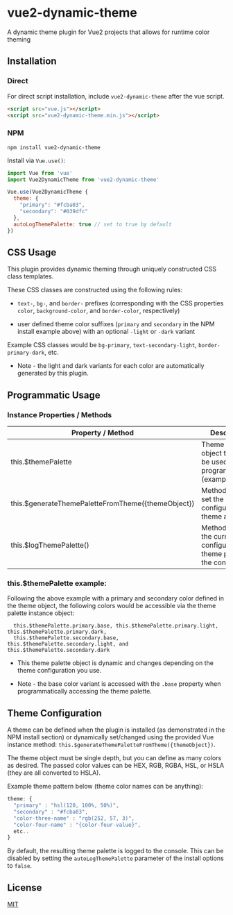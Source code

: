 # vue2-dynamic-theme

A dynamic theme plugin for Vue2 projects that allows for runtime color theming

## Installation

### Direct

For direct script installation, include `vue2-dynamic-theme` after the vue script.

```html
<script src="vue.js"></script>
<script src="vue2-dynamic-theme.min.js"></script>
```

### NPM

```
npm install vue2-dynamic-theme
```

Install via `Vue.use()`:

```js
import Vue from 'vue'
import Vue2DynamicTheme from 'vue2-dynamic-theme'

Vue.use(Vue2DynamicTheme {
  theme: {
    "primary": "#fcba03",
    "secondary": "#039dfc"
  },
  autoLogThemePalette: true // set to true by default
})
```

## CSS Usage

This plugin provides dynamic theming through uniquely constructed CSS class templates.

These CSS classes are constructed using the following rules:

- `text-`, `bg-`, and `border-` prefixes (corresponding with the CSS properties `color`, `background-color`, and `border-color`, respectively) 

- user defined theme color suffixes (`primary` and `secondary` in the NPM install example above) with an optional `-light` or `-dark` variant

Example CSS classes would be `bg-primary`, `text-secondary-light`, `border-primary-dark`, etc.

* Note - the light and dark variants for each color are automatically generated by this plugin.

## Programmatic Usage

### Instance Properties / Methods

| Property / Method  | Description |
| ------------- | ------------- |
| this.$themePalette  | Theme Palette object that can be used to programmatically (example below)  |
| this.$generateThemePaletteFromTheme({themeObject})  | Method used to set the configured theme at runtime  |
| this.$logThemePalette()  | Method to log the current configured theme palette to the console  |


### this.$themePalette example:

Following the above example with a primary and secondary color defined in the theme object, the following colors would be accessible via the theme palette instance object: 
```
  this.$themePalette.primary.base, this.$themePalette.primary.light, this.$themePalette.primary.dark, 
  this.$themePalette.secondary.base, this.$themePalette.secondary.light, and this.$themePalette.secondary.dark
```
 
* This theme palette object is dynamic and changes depending on the theme configuration you use.

* Note - the base color variant is accessed with the `.base` property when programmatically accessing the theme palette.


## Theme Configuration

A theme can be defined when the plugin is installed (as demonstrated in the NPM install section) or dynamically set/changed using the provided Vue instance method: `this.$generateThemePaletteFromTheme({themeObject})`. 

The theme object must be single depth, but you can define as many colors as desired. The passed color values can be HEX, RGB, RGBA, HSL, or HSLA (they are all converted to HSLA). 

Example theme pattern below (theme color names can be anything):

```js
theme: {
  "primary" : "hsl(120, 100%, 50%)",
  "secondary" : "#fcba03",
  "color-three-name" : "rgb(252, 57, 3)",
  "color-four-name" : "{color-four-value}",
  etc..
}
```

By default, the resulting theme palette is logged to the console. This can be disabled by setting the `autoLogThemePalette` parameter of the install options to `false`.


## License

[MIT](http://opensource.org/licenses/MIT)


